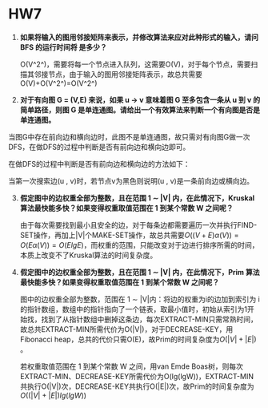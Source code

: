 # HW7

1. **如果将输入的图用邻接矩阵来表示，并修改算法来应对此种形式的输入，请问 BFS 的运行时间将 是多少？**

   O(V^2^)，需要将每一个节点进入队列，这需要O(V)，对于每个节点，需要扫描其邻接节点，由于输入的图用邻接矩阵表示，故总共需要O(V)+O(V^2^)=O(V^2^)

   

2.   **对于有向图 G = (V,E) 来说，如果 u -> v 意味着图 G 至多包含一条从 u 到 v 的简单路径，则图 G 是单连通图。请给出一个有效算法来判断一个有向图是否是单连通图。**

   当图G中存在前向边和横向边时，此图不是单连通图，故只需对有向图G做一次DFS，在做DFS的过程中判断是否有前向边和横向边即可。

   在做DFS的过程中判断是否有前向边和横向边的方法如下：

   当第一次搜索边(u , v)时，若节点v为黑色则说明(u , v)是一条前向边或横向边。

   

3. **假定图中的边权重全部为整数，且在范围 1 ∼ |V| 内，在此情况下，Kruskal 算法最快能多快？如果变得权重取值范围在 1 到某个常数 W 之间呢？** 

   由于每次需要找到最小且安全的边，对于每条边都需要遍历一次并执行FIND-SET操作，再加上|V|个MAKE-SET操作，故总共需要$O((V+E)\alpha(V))=O(E\alpha(V))=O(ElgE)$，而权重的范围，只能改变对于边进行排序所需的时间，本质上改变不了Kruskal算法的时间复杂度。

   

4. **假定图中的边权重全部为整数，且在范围 1 ∼ |V| 内，在此情况下，Prim 算法最快能多快？如果变得权重取值范围在 1 到某个常数 W 之间呢？**

   图中的边权重全部为整数，范围在 1 ∼ |V|内：将边的权重为i的边加到索引为 i 的指针数组，数组中的指针指向了一个链表，取最小值时，初始从索引为1开始找，找到了从指针数组中删掉这条边，每次EXTRACT-MIN只需常熟时间，故总共EXTRACT-MIN所需代价为O(|V|)，对于DECREASE-KEY，用Fibonacci heap，总共的代价只需O(E)，故Prim的时间复杂度为$O(|V|+|E|)$ 。
   
   若权重取值范围在 1 到某个常数 W 之间，用van Emde Boas树，则每次EXTRACT-MIN、DECREASE-KEY所需代价为O(lg(lgW))，EXTRACT-MIN共执行O(|V|)次，DECREASE-KEY共执行O(|E|)次，故Prim的时间复杂度为$O((|V|+|E|)lg(lgW))$

